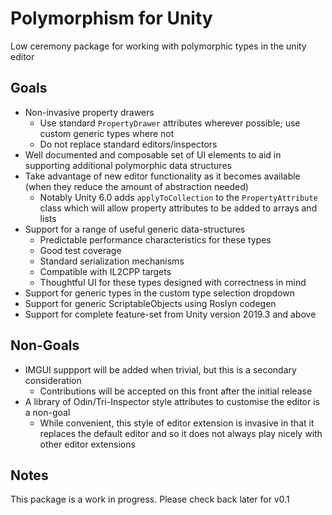 # Polymorphism for Unity

Low ceremony package for working with polymorphic types in the unity editor

## Goals

- Non-invasive property drawers
    - Use standard `PropertyDrawer` attributes wherever possible; use custom generic types where not
    - Do not replace standard editors/inspectors
- Well documented and composable set of UI elements to aid in supporting additional polymorphic data structures
- Take advantage of new editor functionality as it becomes available (when they reduce the amount of abstraction needed)
     - Notably Unity 6.0 adds `applyToCollection` to the `PropertyAttribute` class which will allow property attributes to be added to arrays and lists 
- Support for a range of useful generic data-structures
   - Predictable performance characteristics for these types
   - Good test coverage
   - Standard serialization mechanisms
   - Compatible with IL2CPP targets
   - Thoughtful UI for these types designed with correctness in mind  
- Support for generic types in the custom type selection dropdown
- Support for generic ScriptableObjects using Roslyn codegen
- Support for complete feature-set from Unity version 2019.3 and above


## Non-Goals
- IMGUI suppport will be added when trivial, but this is a secondary consideration
    - Contributions will be accepted on this front after the initial release
- A library of Odin/Tri-Inspector style attributes to customise the editor is a non-goal
     - While convenient, this style of editor extension is invasive in that it replaces the default editor and so it does not always play nicely with other editor extensions

## Notes

This package is a work in progress. 
Please check back later for v0.1